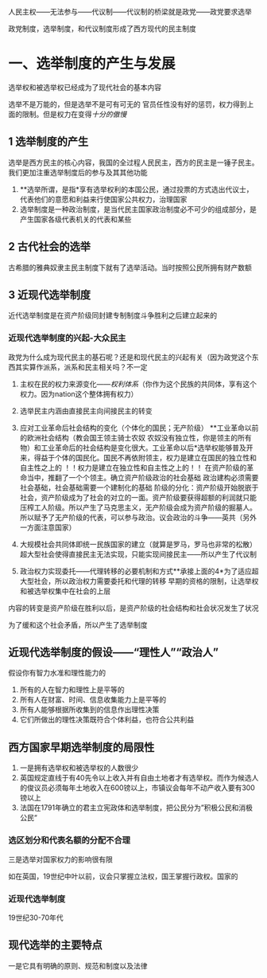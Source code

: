 人民主权——无法参与——代议制——代议制的桥梁就是政党——政党要求选举

政党制度，选举制度，和代议制度形成了西方现代的民主制度

# 一、选举制度的产生与发展

选举权和被选举权已经成为了现代社会的基本内容

选举不是万能的，但是选举不是可有可无的     官员任性没有好的惩罚，权力得到上面的限制。但是权力在变得*十分的傲慢*

## 1 选举制度的产生

选举是西方民主的核心内容，我国的全过程人民民主，西方的民主是一锤子民主。我们更加注重选举制度后的参与及其其他功能

1. **选举所谓，是指*享有选举权利的本国公民，通过投票的方式选出代议士，代表他们的意愿和利益来行使国家公共权力，治理国家
2. 选举制度是一种政治制度，是当代民主国家政治制度必不可少的组成部分，是产生国家各级代表机关的代表和某些

## 2 古代社会的选举

古希腊的雅典奴隶主民主制度下就有了选举活动。当时按照公民所拥有财产数额

## 3 近现代选举制度

近代选举制度是在资产阶级同封建专制制度斗争胜利之后建立起来的

### 近现代选举制度的兴起-大众民主
政党为什么成为现代民主的基石呢？还是和现代民主的兴起有关（因为政党这个东西其实算作派系，派系和民主相关吗？不一定

1. 主权在民的权力来源变化——*权利体系*（你作为这个民族的共同体，享有这个权力。因为nation这个整体拥有权力）
2. 选举民主内涵由直接民主向间接民主的转变           
3. 应对工业革命后社会结构的变化（个体化的国民；无产阶级） **工业革命以前的欧洲社会结构（教会国王领主骑士农奴   农奴没有独立性，你是领主的所有物）和工业革命后的社会结构是变化很大。工业革命以后*选举权能够普及开来，得益于个体的国民化。国民不再依附领主，权力是建立在国民的独立性和自主性之上的
！！权力是建立在独立性和自主性之上的！！
在资产阶级的革命当中，推翻了一个个领主。确立资产阶级政治的社会基础
政治建构必须需要社会基础，社会基础需要一个建制化的基础
阶级的分化：资产阶级开始脱嵌于社会，资产阶级成为了社会的对立的一面。资产阶级要获得超额的利润就只能压榨工人阶级。所以产生了马克思主义，无产阶级会成为资产阶级的掘墓人。所以赋予了无产阶级的代表，可以参与政治。议会政治的斗争——英共（另外一方面注意国家）
4. 大规模社会共同体即统一民族国家的建立（就算是罗马，罗马也非常的松散）   超大型社会使得直接民主无法实现，只能实现间接民主——所以产生了代议制

5. 政治权力实现委托——代理转移的必要机制和方式**承接上面的4*为了适应超大型社会，所以政治权力需要委托和代理的转移
早期的资格的限制，让选举权和被选举权集中在社会的上层

内容的转变是资产阶级在胜利以后，是资产阶级的社会结构和社会状况发生了状况

为了缓和这个社会矛盾，所以产生了选举制度

## 近现代选举制度的假设——“理性人”“政治人”
假设你有智力水准和理性能力的

1. 所有的人在智力和理性上是平等的
2. 所有人在财富、时间、信息收集能力上是平等的
3. 所有人能够根据所收集到的信息作出理性决策
4. 它们所做出的理性决策既符合个体利益，也符合公共利益
## 西方国家早期选举制度的局限性

1. 一是拥有选举权和被选举权的人数很少
2. 英国规定直线于有40先令以上收入并有自由土地者才有选举权。而作为候选人的俊议员必须每年土地收入在600镑以上，市镇议会每年不动产收入要有300镑以上
3. 法国在1791年确立的君主立宪政体和选举制度，把公民分为”积极公民和消极公民“

### 选区划分和代表名额的分配不合理

三是选举对国家权力的影响很有限

如在英国，19世纪中叶以前，议会只掌握立法权，国王掌握行政权。国家的

### 近现代选举制度

19世纪30-70年代

## 现代选举的主要特点

一是它具有明确的原则、规范和制度以及法律


